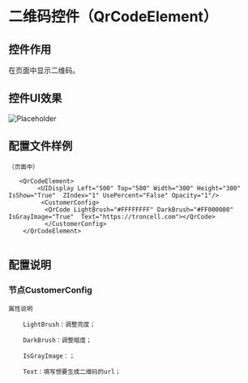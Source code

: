 # 二维码控件（QrCodeElement）

## 控件作用

在页面中显示二维码。

## 控件UI效果

![Placeholder](../../images/QrCodeElement.png)

## 配置文件样例

```
（页面中）

   <QrCodeElement>
	  	<UIDisplay Left="500" Top="500" Width="300" Height="300" IsShow="True"  ZIndex="1" UsePercent="False" Opacity="1"/>
	  	 <CustomerConfig>
          <QrCode LightBrush="#FFFFFFFF" DarkBrush="#FF000000" IsGrayImage="True"  Text="https://troncell.com"></QrCode>
		  </CustomerConfig>
  	</QrCodeElement>


```
## 配置说明

### 节点CustomerConfig

    属性说明

        LightBrush：调整亮度；

        DarkBrush：调整暗度；

        IsGrayImage：；

        Text：填写想要生成二维码的url；

        




